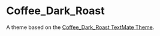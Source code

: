 # Coffee_Dark_Roast

A theme based on the [Coffee_Dark_Roast TextMate Theme](http://colorsublime.com/theme/Coffee_Dark_Roast).
